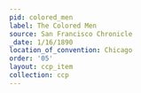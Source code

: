 ```yaml
---
pid: colored_men
label: The Colored Men
source: San Francisco Chronicle
_date: 1/16/1890
location_of_convention: Chicago
order: '05'
layout: ccp_item
collection: ccp
---
```


